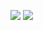<p>
  <img src="https://github-readme-stats.mrdulin.vercel.app/api?username=imfht&show_icons=true&hide_border=true&theme=buefy">
    <img src="https://github-readme-stats.vercel.app/api/top-langs/?username=imfht&layout=compact&hide_border=true&theme=buefy&show_icons=true">
    </p>
